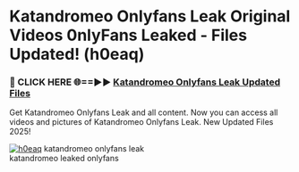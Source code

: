 # Katandromeo Onlyfans Leak Original Videos 0nlyFans Leaked - Files Updated! (h0eaq)

<h3>🔴 CLICK HERE 🌐==►► <a href="https://tinyurl.com/x26r9saj" rel="nofollow">Katandromeo Onlyfans Leak Updated Files</a></h3>

Get Katandromeo Onlyfans Leak and all content. Now you can access all videos and pictures of Katandromeo Onlyfans Leak. New Updated Files 2025!

[![h0eaq](https://i.imgur.com/LkgZPqh.gif)](https://tinyurl.com/x26r9saj)
katandromeo onlyfans leak<br>
katandromeo leaked onlyfans